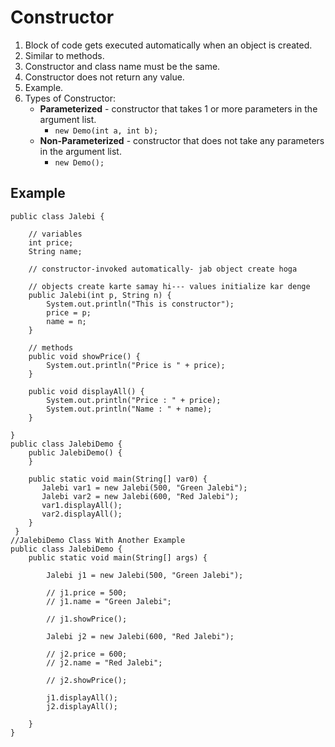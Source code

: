 # Constructor
1. Block of code gets executed automatically when an object is created.
2. Similar to methods.
3. Constructor and class name must be the same.
4. Constructor does not return any value.
5. Example.
6. Types of Constructor:
   - **Parameterized** - constructor that takes 1 or more parameters in the argument list.
     - `new Demo(int a, int b);`
   - **Non-Parameterized** - constructor that does not take any parameters in the argument list.
     - `new Demo();`
## Example
```
public class Jalebi {

    // variables
    int price;
    String name;

    // constructor-invoked automatically- jab object create hoga

    // objects create karte samay hi--- values initialize kar denge
    public Jalebi(int p, String n) {
        System.out.println("This is constructor");
        price = p;
        name = n;
    }

    // methods
    public void showPrice() {
        System.out.println("Price is " + price);
    }

    public void displayAll() {
        System.out.println("Price : " + price);
        System.out.println("Name : " + name);
    }

}
public class JalebiDemo {
    public JalebiDemo() {
    }
 
    public static void main(String[] var0) {
       Jalebi var1 = new Jalebi(500, "Green Jalebi");
       Jalebi var2 = new Jalebi(600, "Red Jalebi");
       var1.displayAll();
       var2.displayAll();
    }
 }
//JalebiDemo Class With Another Example
public class JalebiDemo {
    public static void main(String[] args) {

        Jalebi j1 = new Jalebi(500, "Green Jalebi");

        // j1.price = 500;
        // j1.name = "Green Jalebi";

        // j1.showPrice();

        Jalebi j2 = new Jalebi(600, "Red Jalebi");

        // j2.price = 600;
        // j2.name = "Red Jalebi";

        // j2.showPrice();

        j1.displayAll();
        j2.displayAll();

    }
}
```
